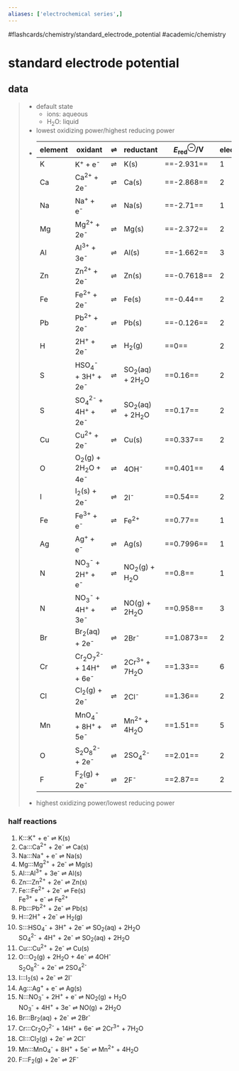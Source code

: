 ```yaml
---
aliases: ['electrochemical series',]
---
```


#flashcards/chemistry/standard_electrode_potential #academic/chemistry

# standard electrode potential

## data
> - default state
>     - ions: aqueous
>     - H<sub>2</sub>O: liquid
> - lowest oxidizing power/highest reducing power
> - element | oxidant | ⇌ | reductant | $E^\ominus_\text{red}$/V | electrons
>   -|-|-|-|-|-
>   K | K<sup>+</sup> + e<sup>-</sup> | ⇌ | K(s) | ==-2.931== | 1
>   Ca | Ca<sup>2+</sup> + 2e<sup>-</sup> | ⇌ | Ca(s) | ==-2.868== | 2
>   Na | Na<sup>+</sup> + e<sup>-</sup> | ⇌ | Na(s) | ==-2.71== | 1
>   Mg | Mg<sup>2+</sup> + 2e<sup>-</sup> | ⇌ | Mg(s) | ==-2.372== | 2
>   Al | Al<sup>3+</sup> + 3e<sup>-</sup> | ⇌ | Al(s) | ==-1.662== | 3
>   Zn | Zn<sup>2+</sup> + 2e<sup>-</sup> | ⇌ | Zn(s) | ==-0.7618== | 2
>   Fe | Fe<sup>2+</sup> + 2e<sup>-</sup> | ⇌ | Fe(s) | ==-0.44== | 2
>   Pb | Pb<sup>2+</sup> + 2e<sup>-</sup> | ⇌ | Pb(s) | ==-0.126== | 2
>   H | 2H<sup>+</sup> + 2e<sup>-</sup> | ⇌ | H<sub>2</sub>(g) | ==0== | 2
>   S | HSO<sub>4</sub><sup>-</sup> + 3H<sup>+</sup> + 2e<sup>-</sup> | ⇌ | SO<sub>2</sub>(aq) + 2H<sub>2</sub>O | ==0.16== | 2
>   S | SO<sub>4</sub><sup>2-</sup> + 4H<sup>+</sup> + 2e<sup>-</sup> | ⇌ | SO<sub>2</sub>(aq) + 2H<sub>2</sub>O | ==0.17== | 2
>   Cu | Cu<sup>2+</sup> + 2e<sup>-</sup> | ⇌ | Cu(s) | ==0.337== | 2
>   O | O<sub>2</sub>(g) + 2H<sub>2</sub>O + 4e<sup>-</sup> | ⇌ | 4OH<sup>-</sup> | ==0.401== | 4
>   I | I<sub>2</sub>(s) + 2e<sup>-</sup> | ⇌ | 2I<sup>-</sup> | ==0.54== | 2
>   Fe | Fe<sup>3+</sup> + e<sup>-</sup> | ⇌ | Fe<sup>2+</sup> | ==0.77== | 1
>   Ag | Ag<sup>+</sup> + e<sup>-</sup> | ⇌ | Ag(s) | ==0.7996== | 1
>   N | NO<sub>3</sub><sup>-</sup> + 2H<sup>+</sup> + e<sup>-</sup> | ⇌ | NO<sub>2</sub>(g) + H<sub>2</sub>O | ==0.8== | 1
>   N | NO<sub>3</sub><sup>-</sup> + 4H<sup>+</sup> + 3e<sup>-</sup> | ⇌ | NO(g) + 2H<sub>2</sub>O | ==0.958== | 3
>   Br | Br<sub>2</sub>(aq) + 2e<sup>-</sup> | ⇌ | 2Br<sup>-</sup> | ==1.0873== | 2
>   Cr | Cr<sub>2</sub>O<sub>7</sub><sup>2-</sup> + 14H<sup>+</sup> + 6e<sup>-</sup> | ⇌ | 2Cr<sup>3+</sup> + 7H<sub>2</sub>O | ==1.33== | 6
>   Cl | Cl<sub>2</sub>(g) + 2e<sup>-</sup> | ⇌ | 2Cl<sup>-</sup> | ==1.36== | 2
>   Mn | MnO<sub>4</sub><sup>-</sup> + 8H<sup>+</sup> + 5e<sup>-</sup> | ⇌ | Mn<sup>2+</sup> + 4H<sub>2</sub>O | ==1.51== | 5
>   O | S<sub>2</sub>O<sub>8</sub><sup>2-</sup> + 2e<sup>-</sup> | ⇌ | 2SO<sub>4</sub><sup>2-</sup> | ==2.01== | 2
>   F | F<sub>2</sub>(g) + 2e<sup>-</sup> | ⇌ | 2F<sup>-</sup> | ==2.87== | 2
> - highest oxidizing power/lowest reducing power

### half reactions
1. K:::K<sup>+</sup> + e<sup>-</sup> ⇌ K(s)
2. Ca:::Ca<sup>2+</sup> + 2e<sup>-</sup> ⇌ Ca(s)
3. Na:::Na<sup>+</sup> + e<sup>-</sup> ⇌ Na(s)
4. Mg:::Mg<sup>2+</sup> + 2e<sup>-</sup> ⇌ Mg(s)
5. Al:::Al<sup>3+</sup> + 3e<sup>-</sup> ⇌ Al(s)
6. Zn:::Zn<sup>2+</sup> + 2e<sup>-</sup> ⇌ Zn(s)
7. Fe:::Fe<sup>2+</sup> + 2e<sup>-</sup> ⇌ Fe(s)<br/>Fe<sup>3+</sup> + e<sup>-</sup> ⇌ Fe<sup>2+</sup>
8. Pb:::Pb<sup>2+</sup> + 2e<sup>-</sup> ⇌ Pb(s)
9. H:::2H<sup>+</sup> + 2e<sup>-</sup> ⇌ H<sub>2</sub>(g)
10. S:::HSO<sub>4</sub><sup>-</sup> + 3H<sup>+</sup> + 2e<sup>-</sup> ⇌ SO<sub>2</sub>(aq) + 2H<sub>2</sub>O<br/>SO<sub>4</sub><sup>2-</sup> + 4H<sup>+</sup> + 2e<sup>-</sup> ⇌ SO<sub>2</sub>(aq) + 2H<sub>2</sub>O
11. Cu:::Cu<sup>2+</sup> + 2e<sup>-</sup> ⇌ Cu(s)
12. O:::O<sub>2</sub>(g) + 2H<sub>2</sub>O + 4e<sup>-</sup> ⇌ 4OH<sup>-</sup><br/>S<sub>2</sub>O<sub>8</sub><sup>2-</sup> + 2e<sup>-</sup> ⇌ 2SO<sub>4</sub><sup>2-</sup>
13. I:::I<sub>2</sub>(s) + 2e<sup>-</sup> ⇌ 2I<sup>-</sup>
14. Ag:::Ag<sup>+</sup> + e<sup>-</sup> ⇌ Ag(s)
15. N:::NO<sub>3</sub><sup>-</sup> + 2H<sup>+</sup> + e<sup>-</sup> ⇌ NO<sub>2</sub>(g) + H<sub>2</sub>O<br/>NO<sub>3</sub><sup>-</sup> + 4H<sup>+</sup> + 3e<sup>-</sup> ⇌ NO(g) + 2H<sub>2</sub>O
16. Br:::Br<sub>2</sub>(aq) + 2e<sup>-</sup> ⇌ 2Br<sup>-</sup>
17. Cr:::Cr<sub>2</sub>O<sub>7</sub><sup>2-</sup> + 14H<sup>+</sup> + 6e<sup>-</sup> ⇌ 2Cr<sup>3+</sup> + 7H<sub>2</sub>O
18. Cl:::Cl<sub>2</sub>(g) + 2e<sup>-</sup> ⇌ 2Cl<sup>-</sup>
19. Mn:::MnO<sub>4</sub><sup>-</sup> + 8H<sup>+</sup> + 5e<sup>-</sup> ⇌ Mn<sup>2+</sup> + 4H<sub>2</sub>O
20. F:::F<sub>2</sub>(g) + 2e<sup>-</sup> ⇌ 2F<sup>-</sup>
